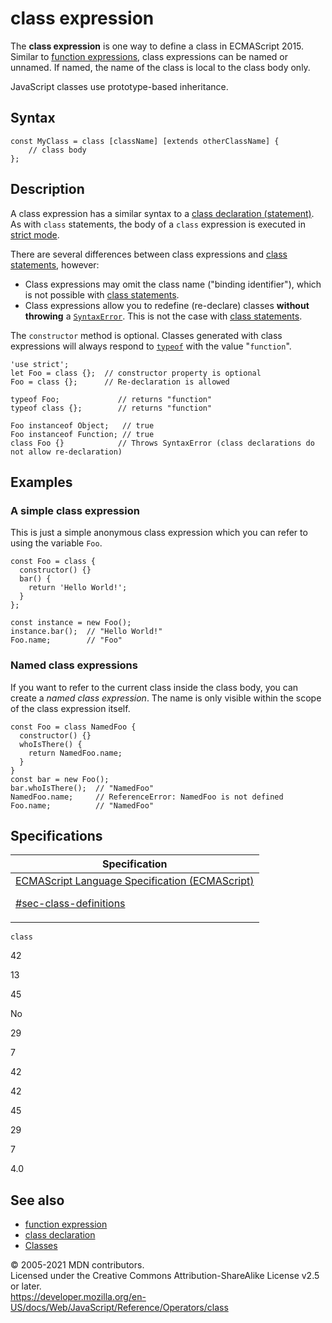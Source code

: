 # class expression

The **class expression** is one way to define a class in ECMAScript 2015. Similar to [function expressions](function), class expressions can be named or unnamed. If named, the name of the class is local to the class body only.

JavaScript classes use prototype-based inheritance.

## Syntax

    const MyClass = class [className] [extends otherClassName] {
        // class body
    };

## Description

A class expression has a similar syntax to a [class declaration (statement)](../statements/class). As with `class` statements, the body of a `class` expression is executed in [strict mode](../strict_mode).

There are several differences between class expressions and [class statements](../statements/class), however:

-   Class expressions may omit the class name ("binding identifier"), which is not possible with [class statements](../statements/class).
-   Class expressions allow you to redefine (re-declare) classes **without throwing** a [`SyntaxError`](../global_objects/syntaxerror). This is not the case with [class statements](../statements/class).

The `constructor` method is optional. Classes generated with class expressions will always respond to [`typeof`](typeof) with the value "`function`".

    'use strict';
    let Foo = class {};  // constructor property is optional
    Foo = class {};      // Re-declaration is allowed

    typeof Foo;             // returns "function"
    typeof class {};        // returns "function"

    Foo instanceof Object;   // true
    Foo instanceof Function; // true
    class Foo {}            // Throws SyntaxError (class declarations do not allow re-declaration)

## Examples

### A simple class expression

This is just a simple anonymous class expression which you can refer to using the variable `Foo`.

    const Foo = class {
      constructor() {}
      bar() {
        return 'Hello World!';
      }
    };

    const instance = new Foo();
    instance.bar();  // "Hello World!"
    Foo.name;        // "Foo"

### Named class expressions

If you want to refer to the current class inside the class body, you can create a _named class expression_. The name is only visible within the scope of the class expression itself.

    const Foo = class NamedFoo {
      constructor() {}
      whoIsThere() {
        return NamedFoo.name;
      }
    }
    const bar = new Foo();
    bar.whoIsThere();  // "NamedFoo"
    NamedFoo.name;     // ReferenceError: NamedFoo is not defined
    Foo.name;          // "NamedFoo"

## Specifications

<table><thead><tr class="header"><th>Specification</th></tr></thead><tbody><tr class="odd"><td><a href="https://tc39.es/ecma262/#sec-class-definitions">ECMAScript Language Specification (ECMAScript) 
<br/>

<span class="small">#sec-class-definitions</span></a></td></tr></tbody></table>

`class`

42

13

45

No

29

7

42

42

45

29

7

4.0

## See also

-   [function expression](function)
-   [class declaration](../statements/class)
-   [Classes](../classes)

© 2005-2021 MDN contributors.  
Licensed under the Creative Commons Attribution-ShareAlike License v2.5 or later.  
<a href="https://developer.mozilla.org/en-US/docs/Web/JavaScript/Reference/Operators/class" class="_attribution-link">https://developer.mozilla.org/en-US/docs/Web/JavaScript/Reference/Operators/class</a>
